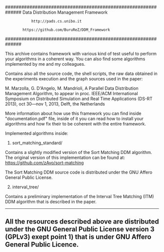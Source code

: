 
##############################################################
		     Data Distribution Management Framework

			    http://pads.cs.unibo.it
			    
		    https://github.com/BuruReZ/DDM_Framework
############################################################## 

This archive contains framework with various kind of test useful to
perform your algorithms in a coherent way. You can also find some 
algorithms implemented by me and my colleagues.

Contains also all the source code, the shell scripts, the raw
data obtained in the experiments execution and the graph sources used 
in the paper: 

  M. Marzolla, G. D'Angelo, M. Mandrioli, A Parallel Data Distribution
  Management Algorithm, to appear in proc. IEEE/ACM International
  Symposium on Distributed Simulation and Real Time Applications
  (DS-RT 2013), oct 30—nov 1, 2013, Delft, the Netherlands

More information about how use this framework you can find inside
"documentation.pdf" file, inside of it you can read how to install 
your algorithms and how fix their to be coherent with the entire 
framework.

Implemented algorithms inside:

1) sort_matching_standard/

Contains a slightly modified version of the Sort Matching DDM algorithm.
The original version of this implementation can be found at:
https://github.com/zAvo/sort-matching

The Sort Matching DDM source code is distributed under the GNU Affero 
General Public License.

2) interval_tree/

Contains a preliminary implementation of the Interval Tree Matching (ITM) 
DDM algorithm that is described in the paper. 

--------------------------------------------------------------------------
All the resources described above are distributed under the GNU General 
Public License version 3 (GPLv3) exept point 1) that is under GNU Affero
General Public Licence.
--------------------------------------------------------------------------